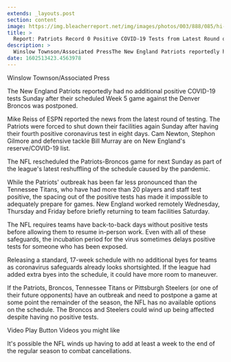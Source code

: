 ```yaml
--- 
extends: _layouts.post 
section: content 
image: https://img.bleacherreport.net/img/images/photos/003/888/085/hi-res-c26adee9006f4ea0837e448be85de8b6_crop_exact.jpg?w=1200&h=1200&q=75 
title: > 
  Report: Patriots Record 0 Positive COVID-19 Tests from Latest Round of Testing 
description: > 
  Winslow Townson/Associated PressThe New England Patriots reportedly had no additional positive COVID-19 tests Sunday after their scheduled Week 5 game against the Denver Broncos was postponed.The Patriots were forced to shut down their facilities again Sunday after having their fourth positive coronavirus test in eight days.The NFL requires teams have back-to-back days without positive tests before allowing them to resume in-person work.Even with all of these safeguards, the incubation period for the virus sometimes delays positive tests for someone who has been exposed.The Broncos and Steelers could wind up being affected despite having no positive tests. 
date: 1602513423.4563978 
--- 
```

Winslow Townson/Associated Press

The New England Patriots reportedly had no additional positive COVID-19 tests Sunday after their scheduled Week 5 game against the Denver Broncos was postponed.

Mike Reiss of ESPN reported the news from the latest round of testing. The Patriots were forced to shut down their facilities again Sunday after having their fourth positive coronavirus test in eight days. Cam Newton, Stephon Gilmore and defensive tackle Bill Murray are on New England's reserve/COVID-19 list.

The NFL rescheduled the Patriots-Broncos game for next Sunday as part of the league's latest reshuffling of the schedule caused by the pandemic.

While the Patriots' outbreak has been far less pronounced than the Tennessee Titans, who have had more than 20 players and staff test positive, the spacing out of the positive tests has made it impossible to adequately prepare for games. New England worked remotely Wednesday, Thursday and Friday before briefly returning to team facilities Saturday.

The NFL requires teams have back-to-back days without positive tests before allowing them to resume in-person work. Even with all of these safeguards, the incubation period for the virus sometimes delays positive tests for someone who has been exposed.

Releasing a standard, 17-week schedule with no additional byes for teams as coronavirus safeguards already looks shortsighted. If the league had added extra byes into the schedule, it could have more room to maneuver.

If the Patriots, Broncos, Tennessee Titans or Pittsburgh Steelers (or one of their future opponents) have an outbreak and need to postpone a game at some point the remainder of the season, the NFL has no available options on the schedule. The Broncos and Steelers could wind up being affected despite having no positive tests.

Video Play Button Videos you might like

It's possible the NFL winds up having to add at least a week to the end of the regular season to combat cancellations.